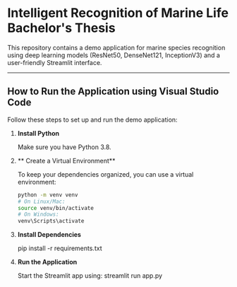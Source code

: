 # Intelligent Recognition of Marine Life Bachelor's Thesis
 
This repository contains a demo application for marine species recognition using deep learning models (ResNet50, DenseNet121, InceptionV3) and a user-friendly Streamlit interface.

---

## How to Run the Application using Visual Studio Code

Follow these steps to set up and run the demo application:

1. **Install Python**

   Make sure you have Python 3.8.

2. ** Create a Virtual Environment**

   To keep your dependencies organized, you can use a virtual environment:
   ```bash
   python -m venv venv
   # On Linux/Mac:
   source venv/bin/activate
   # On Windows:
   venv\Scripts\activate

3. **Install Dependencies**

   pip install -r requirements.txt

4. **Run the Application**

   Start the Streamlit app using:
	streamlit run app.py
